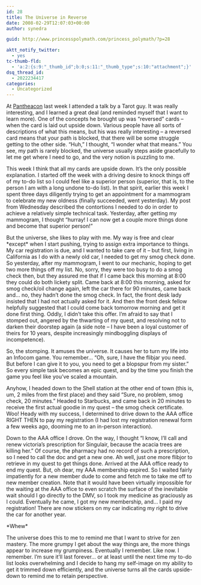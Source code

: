 ```yaml
---
id: 28
title: The Universe in Reverse
date: 2008-02-29T12:07:03+00:00
author: synedra

guid: http://www.princesspolymath.com/princess_polymath/?p=28

aktt_notify_twitter:
  - yes
tc-thumb-fld:
  - 'a:2:{s:9:"_thumb_id";b:0;s:11:"_thumb_type";s:10:"attachment";}'
dsq_thread_id:
  - 2022234417
categories:
  - Uncategorized
---
```

At [Pantheacon](http://www.pantheacon.com/) last week I attended a talk by a Tarot guy. It was really interesting, and I learned a great deal (and reminded myself that I want to learn more). One of the concepts he brought up was &#8220;reversed&#8221; cards &#8211; when the card is laid out upside down. Various people have all sorts of descriptions of what this means, but his was really interesting &#8211; a reversed card means that your path is blocked, that there will be some struggle getting to the other side. &#8220;Huh,&#8221; I thought, &#8220;I wonder what that means.&#8221; You see, my path is rarely blocked, the universe usually steps aside gracefully to let me get where I need to go, and the very notion is puzzling to me.
  
This week I think that all my cards are upside down. It&#8217;s the only possible explanation. I started off the week with a driving desire to knock things off of my to-do list so I could feel like a superior person (superior, that is, to the person I am with a long undone to-do list). In that spirit, earlier this week I spent three days diligently trying to get an appointment for a mammogram to celebrate my new oldness (finally succeeded, went yesterday). My post from Wednesday described the contortions I needed to do in order to achieve a relatively simple technical task. Yesterday, after getting my mammogram, I thought &#8220;hurray! I can now get a couple more things done and become that superior person!&#8221;
  
But the universe, she likes to play with me. My way is free and clear \*except\* when I start pushing, trying to assign extra importance to things. My car registration is due, and I wanted to take care of it &#8211; but first, living in California as I do with a newly old car, I needed to get my smog check done. So yesterday, after my mammogram, I went to our mechanic, hoping to get two more things off my list. No, sorry, they were too busy to do a smog check then, but they assured me that if I came back this morning at 8:00 they could do both lickety split. Came back at 8:00 this morning, asked for smog check/oil change again, left the car there for 90 minutes, came back and&#8230; no, they hadn&#8217;t done the smog check. In fact, the front desk lady insisted that I had not actually asked for it. And then the front desk fellow helpfully suggested that I could come back tomorrow morning and get it done first thing. Oddly, I didn&#8217;t take this offer. I&#8217;m afraid to say that I stomped out, angered by the thwarting of my quest, and resolving not to darken their doorstep again (a side note &#8211; I have been a loyal customer of theirs for 10 years, despite increasingly mindboggling displays of incompetence).
  
So, the stomping. It amuses the universe. It causes her to turn my life into an Infocom game. You remember&#8230; &#8220;Oh, sure, I have the flibjar you need. But before I can give it to you, you need to get a blopspur from my sister.&#8221; So every simple task becomes an epic quest, and by the time you finish the game you feel like you&#8217;ve scaled a mountain.
  
Anyhow, I headed down to the Shell station at the other end of town (this is, um, 2 miles from the first place) and they said &#8220;Sure, no problem, smog check, 20 minutes.&#8221; Headed to Starbucks, and came back in 20 minutes to receive the first actual goodie in my quest &#8211; the smog check certificate. Woo! Heady with my success, I determined to drive down to the AAA office RIGHT THEN to pay my registration (I had lost my registration renewal form a few weeks ago, dooming me to an in-person interaction).
  
Down to the AAA office I drove. On the way, I thought &#8220;I know, I&#8217;ll call and renew victoria&#8217;s prescription for Singulair, because the acacia trees are killing her.&#8221; Of course, the pharmacy had no record of such a prescription, so I need to call the doc and get a new one. Ah well, just one more flibjor to retrieve in my quest to get things done. Arrived at the AAA office ready to end my quest. But, oh dear, my AAA membership expired. So I waited fairly impatiently for a new member dude to come and fetch me to take me off to new member creation. Note that it would have been virtually impossible for the waiting at the AAA office to even scratch the surface of the inevitable wait should I go directly to the DMV, so I took my medicine as graciously as I could. Eventually he came, I got my new membership, and&#8230; I paid my registration! There are now stickers on my car indicating my right to drive the car for another year.
  
\*Whew\*
  
The universe does this to me to remind me that I want to strive for zen mastery. The more grumpy I get about the way things are, the more things appear to increase my grumpiness. Eventually I remember. Like now. I remember. I&#8217;m sure it&#8217;ll last forever&#8230; or at least until the next time my to-do list looks overwhelming and I decide to hang my self-image on my ability to get it trimmed down efficiently, and the universe turns all the cards upside-down to remind me to retain perspective.